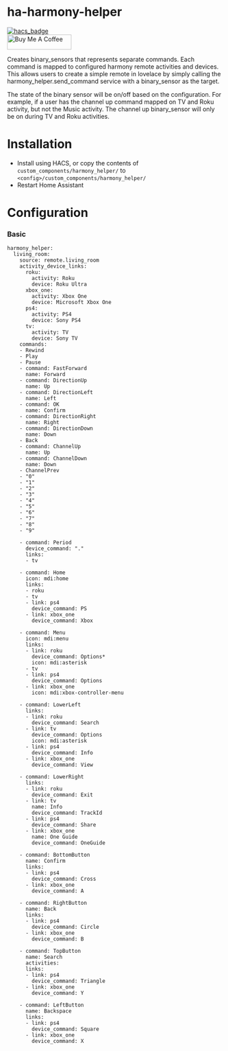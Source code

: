 # ha-harmony-helper

[![hacs_badge](https://img.shields.io/badge/HACS-Default-orange.svg?style=for-the-badge)](https://github.com/custom-components/hacs)
<br><a href="https://www.buymeacoffee.com/Petro31" target="_blank"><img src="https://cdn.buymeacoffee.com/buttons/default-black.png" width="150px" height="35px" alt="Buy Me A Coffee" style="height: 35px !important;width: 150px !important;" ></a>

Creates binary_sensors that represents separate commands.  Each command is mapped to configured harmony remote activities and devices.  This allows users to create a simple remote in lovelace by simply calling the harmony_helper.send_command service with a binary_sensor as the target.

The state of the binary sensor will be on/off based on the configuration.  For example, if a user has the channel up command mapped on TV and Roku activity, but not the Music activity.  The channel up binary_sensor will only be on during TV and Roku activities.

<h1><a class="title-link" name="installation" href="#installation"></a>Installation</h1>

* Install using HACS, or copy the contents of `custom_components/harmony_helper/` to `<config>/custom_components/harmony_helper/`
* Restart Home Assistant

<h1><a class="title-link" name="configuration" href="#configuration"></a>Configuration</h1>

<h3><a class="title-link" name="advanced (There is no basic configuration)" href="#advanced"></a>Basic</h3>

```
harmony_helper:
  living_room:
    source: remote.living_room
    activity_device_links:
      roku:
        activity: Roku
        device: Roku Ultra
      xbox_one:
        activity: Xbox One
        device: Microsoft Xbox One
      ps4:
        activity: PS4
        device: Sony PS4
      tv:
        activity: TV
        device: Sony TV
    commands:
    - Rewind
    - Play
    - Pause
    - command: FastForward
      name: Forward
    - command: DirectionUp
      name: Up
    - command: DirectionLeft
      name: Left
    - command: OK
      name: Confirm
    - command: DirectionRight
      name: Right
    - command: DirectionDown
      name: Down
    - Back
    - command: ChannelUp
      name: Up
    - command: ChannelDown
      name: Down
    - ChannelPrev
    - "0"
    - "1"
    - "2"
    - "3"
    - "4"
    - "5"
    - "6"
    - "7"
    - "8"
    - "9"
    
    - command: Period
      device_command: "."
      links:
      - tv
      
    - command: Home
      icon: mdi:home
      links:
      - roku
      - tv
      - link: ps4
        device_command: PS
      - link: xbox_one
        device_command: Xbox
        
    - command: Menu
      icon: mdi:menu
      links:
      - link: roku
        device_command: Options*
        icon: mdi:asterisk
      - tv
      - link: ps4
        device_command: Options
      - link: xbox_one
        icon: mdi:xbox-controller-menu
        
    - command: LowerLeft
      links:
      - link: roku
        device_command: Search
      - link: tv
        device_command: Options
        icon: mdi:asterisk
      - link: ps4
        device_command: Info
      - link: xbox_one
        device_command: View
        
    - command: LowerRight
      links:
      - link: roku
        device_command: Exit
      - link: tv
        name: Info
        device_command: TrackId
      - link: ps4
        device_command: Share
      - link: xbox_one
        name: One Guide
        device_command: OneGuide
      
    - command: BottomButton
      name: Confirm
      links:
      - link: ps4
        device_command: Cross
      - link: xbox_one
        device_command: A
        
    - command: RightButton
      name: Back
      links:
      - link: ps4
        device_command: Circle
      - link: xbox_one
        device_command: B
        
    - command: TopButton
      name: Search
      activities:
      links:
      - link: ps4
        device_command: Triangle
      - link: xbox_one
        device_command: Y
        
    - command: LeftButton
      name: Backspace
      links:
      - link: ps4
        device_command: Square
      - link: xbox_one
        device_command: X
```